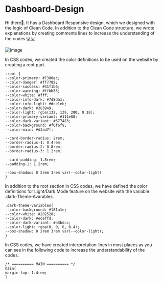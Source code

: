 # Dashboard-Design
Hi there👋. It has a Dashboard Responsive design, which we designed with the logic of Clean Code.
In addition to the Clean Code structure, we wrote explanations by creating comments lines to increase the understanding of the codes 💻💻.


![image](https://user-images.githubusercontent.com/86704802/221574583-9d13c999-1c9b-442c-b48e-03bcfdcc7bd0.png)


In CSS codes, we created the color definitions to be used on the website by creating a root part.
  
  
    :root {
    --color-primary: #7380ec;
    --color-danger: #ff7782;
    --color-success: #41f1b6;
    --color-warning: #ffbb55;
    --color-white: #fff;
    --color-info-dark: #7d8da1;
    --color-info-light: #dce1eb;
    --color-dark: #363949;
    --color-light: rgba(132, 139, 200, 0.18);
    --color-primary-variant: #111e88;
    --color-dark-variant: #677483;
    --color-background: #f6f6f9;
    --color-main: #d3ad7f; 

    --card-border-radius: 2rem;
    --border-radius-1: 0.4rem;
    --border-radius-2: 0.8rem;
    --border-radius-3: 1.2rem;

    --card-padding: 1.8rem;
    --padding-1: 1.2rem;

    --box-shadow: 0 2rem 3rem var(--color-light)
    }

In addition to the root section in CSS codes, we have defined the color definitions for Light/Dark Mode feature on the website with the variable .dark-Theme-Avarables.

    .dark-theme-variables{
    --color-background: #181a1e;
    --color-white: #202528;
    --color-dark: #edeffd;
    --color-dark-variant: #a3bdcc;
    --color-light: rgba(0, 0, 0, 0.4);
    --box-shadow: 0 2rem 3rem var(--color-light);
    }
    
In CSS codes, we have created interpretation lines in most places as you can see in the following code to increase the understandability of the codes.

    /* ========== MAİN ========== */
    main{
    margin-top: 1.4rem;
    }
